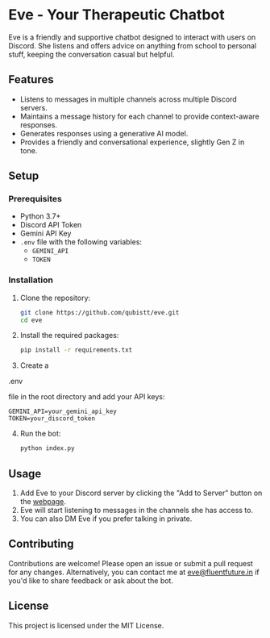 # Eve - Your Therapeutic Chatbot

Eve is a friendly and supportive chatbot designed to interact with users on Discord. She listens and offers advice on anything from school to personal stuff, keeping the conversation casual but helpful.

## Features

- Listens to messages in multiple channels across multiple Discord servers.
- Maintains a message history for each channel to provide context-aware responses.
- Generates responses using a generative AI model.
- Provides a friendly and conversational experience, slightly Gen Z in tone.

## Setup

### Prerequisites

- Python 3.7+
- Discord API Token
- Gemini API Key
- `.env` file with the following variables:
  - `GEMINI_API`
  - `TOKEN`

### Installation

1. Clone the repository:
   ```bash
   git clone https://github.com/qubistt/eve.git
   cd eve
   ```

2. Install the required packages:
   ```bash
   pip install -r requirements.txt
   ```

3. Create a 

.env

 file in the root directory and add your API keys:
   ```env
   GEMINI_API=your_gemini_api_key
   TOKEN=your_discord_token
   ```

4. Run the bot:
   ```bash
   python index.py
   ```

## Usage

1. Add Eve to your Discord server by clicking the "Add to Server" button on the [webpage](https://yourwebsite.com).
2. Eve will start listening to messages in the channels she has access to.
3. You can also DM Eve if you prefer talking in private.


## Contributing

Contributions are welcome! Please open an issue or submit a pull request for any changes.
Alternatively, you can contact me at eve@fluentfuture.in if you'd like to share feedback or ask about the bot.

## License

This project is licensed under the MIT License.
